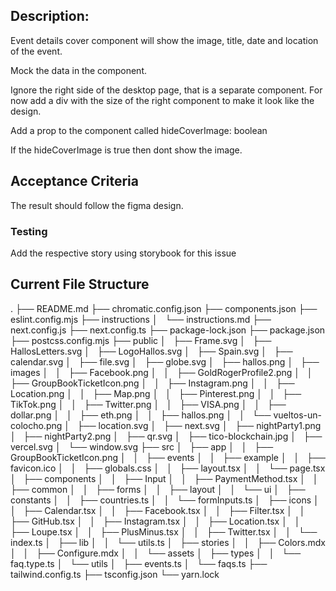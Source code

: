 ## Description:
Event details cover component will show the image, title, date and location of the event.

Mock the data in the component.

Ignore the right side of the desktop page, that is a separate component. For now add a div with the size of the right component to make it look like the design.

Add a prop to the component called hideCoverImage: boolean

If the hideCoverImage is true then dont show the image.

## Acceptance Criteria
The result should follow the figma design.

### Testing
Add the respective story using storybook for this issue


## Current File Structure

.
├── README.md
├── chromatic.config.json
├── components.json
├── eslint.config.mjs
├── instructions
│   └── instructions.md
├── next.config.js
├── next.config.ts
├── package-lock.json
├── package.json
├── postcss.config.mjs
├── public
│   ├── Frame.svg
│   ├── HallosLetters.svg
│   ├── LogoHallos.svg
│   ├── Spain.svg
│   ├── calendar.svg
│   ├── file.svg
│   ├── globe.svg
│   ├── hallos.png
│   ├── images
│   │   ├── Facebook.png
│   │   ├── GoldRogerProfile2.png
│   │   ├── GroupBookTicketIcon.png
│   │   ├── Instagram.png
│   │   ├── Location.png
│   │   ├── Map.png
│   │   ├── Pinterest.png
│   │   ├── TikTok.png
│   │   ├── Twitter.png
│   │   ├── VISA.png
│   │   ├── dollar.png
│   │   ├── eth.png
│   │   ├── hallos.png
│   │   └── vueltos-un-colocho.png
│   ├── location.svg
│   ├── next.svg
│   ├── nightParty1.png
│   ├── nightParty2.png
│   ├── qr.svg
│   ├── tico-blockchain.jpg
│   ├── vercel.svg
│   └── window.svg
├── src
│   ├── app
│   │   ├── GroupBookTicketIcon.png
│   │   ├── events
│   │   ├── example
│   │   ├── favicon.ico
│   │   ├── globals.css
│   │   ├── layout.tsx
│   │   └── page.tsx
│   ├── components
│   │   ├── Input
│   │   ├── PaymentMethod.tsx
│   │   ├── common
│   │   ├── forms
│   │   ├── layout
│   │   └── ui
│   ├── constants
│   │   ├── countries.ts
│   │   └── formInputs.ts
│   ├── icons
│   │   ├── Calendar.tsx
│   │   ├── Facebook.tsx
│   │   ├── Filter.tsx
│   │   ├── GitHub.tsx
│   │   ├── Instagram.tsx
│   │   ├── Location.tsx
│   │   ├── Loupe.tsx
│   │   ├── PlusMinus.tsx
│   │   ├── Twitter.tsx
│   │   └── index.ts
│   ├── lib
│   │   └── utils.ts
│   ├── stories
│   │   ├── Colors.mdx
│   │   ├── Configure.mdx
│   │   └── assets
│   ├── types
│   │   └── faq.type.ts
│   └── utils
│       ├── events.ts
│       └── faqs.ts
├── tailwind.config.ts
├── tsconfig.json
└── yarn.lock